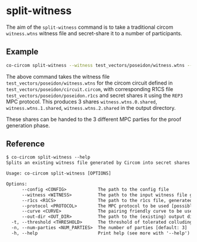 # split-witness

The aim of the `split-witness` command is to take a traditional circom `witness.wtns` witness file and secret-share it to a number of participants.

## Example

```bash
co-circom split-witness --witness test_vectors/poseidon/witness.wtns --r1cs test_vectors/poseidon/poseidon.r1cs --protocol REP3 --curve BN254 --out-dir test_vectors/poseidon
```

The above command takes the witness file `test_vectors/poseidon/witness.wtns` for the circom circuit defined in `test_vectors/poseidon/circuit.circom`, with corresponding R1CS file `test_vectors/poseidon/poseidon.r1cs` and secret shares it using the `REP3` MPC protocol. This produces 3 shares `witness.wtns.0.shared`, `witness.wtns.1.shared`, `witness.wtns.2.shared` in the output directory.

These shares can be handed to the 3 different MPC parties for the proof generation phase.

## Reference

```txt
$ co-circom split-witness --help
Splits an existing witness file generated by Circom into secret shares for use in MPC

Usage: co-circom split-witness [OPTIONS]

Options:
      --config <CONFIG>            The path to the config file
      --witness <WITNESS>          The path to the input witness file generated by Circom
      --r1cs <R1CS>                The path to the r1cs file, generated by Circom compiler
      --protocol <PROTOCOL>        The MPC protocol to be used [possible values: REP3, SHAMIR]
      --curve <CURVE>              The pairing friendly curve to be used [possible values: BN254, BLS12-381]
      --out-dir <OUT_DIR>          The path to the (existing) output directory
  -t, --threshold <THRESHOLD>      The threshold of tolerated colluding parties [default: 1]
  -n, --num-parties <NUM_PARTIES>  The number of parties [default: 3]
  -h, --help                       Print help (see more with '--help')
```
